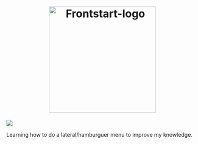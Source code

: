 <h1 align="center">
  <img alt="Frontstart-logo" title="Frontstart-logo" src="https://static-media.hotmart.com/vekMlBjJNaiwYzIVFN2xKfckH4w=/filters:format(png)/hotmart/membership_area/176aec1c-6610-4aac-a573-e9417e955452/Design%20sem%20nome%20%2823%29.png" width="280px" />
</h1>

[![](https://img.shields.io/badge/lateralmenu-frontstart-blueviolet?style=for-the-badge)](https://hamzamohdzubair.github.io/redant/)

Learning how to do a lateral/hamburguer menu to improve my knowledge.


